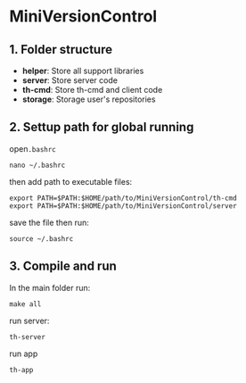 # MiniVersionControl

## 1. Folder structure
- __helper__: Store all support libraries 
- __server__: Store server code
- __th-cmd__: Store th-cmd and client code
- __storage__: Storage user's repositories

## 2. Settup path for global running
open`.bashrc` </br>
```
nano ~/.bashrc
```
then add path to executable files:
```
export PATH=$PATH:$HOME/path/to/MiniVersionControl/th-cmd
export PATH=$PATH:$HOME/path/to/MiniVersionControl/server
```
save the file then run:
```
source ~/.bashrc
```

## 3. Compile and run
In the main folder run:
```
make all
```
run server:
```
th-server
```
run app
```
th-app
```
